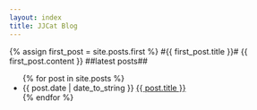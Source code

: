 ```yaml
---
layout: index
title: JJCat Blog
---
```

{% assign first_post = site.posts.first %}
#{{ first_post.title }}#
{{ first_post.content }}
##latest posts##
<br>


<ul>
{% for post in site.posts %}
<li>{{ post.date | date_to_string }} <a href="{{ site.baseurl }}{{ post.url }}">{{ post.title }}</a></li>
{% endfor %}
</ul>